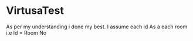 # VirtusaTest
As per my understanding i done my best.
I assume each id As a each room i.e Id = Room No

